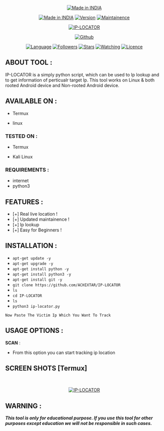 <p align="center">
<a href="https://github.com/ACHIXTAR/IP-LOCATOR/"><img title="Made in INDIA" src="https://img.shields.io/badge/MADE%20IN-INDIA-SCRIPT?colorA=%23ff8100&colorB=%23017e40&colorC=%23ff0000&style=for-the-badge"></a>
</p>
<p align="center">
<a href="https://github.com/ACHIXTAR/IP-LOCATOR"><img title="Made in INDIA" src="https://img.shields.io/badge/Tool-IP_LOCATOR-green.svg"></a>
<a href="https://github.com/ACHIXTAR/IP-LOCATOR"><img title="Version" src="https://img.shields.io/badge/Version-1.0-green.svg?style=flat-square"></a>
<a href="https://github.com/ACHIXTAR/IP-LOCATOR"><img title="Maintainence" src="https://img.shields.io/badge/Maintained%3F-yes-green.svg"></a>
</p>
<p align="center">
<a href="https://github.com/ACHIXTAR/IP-LOCATOR"><img title="IP-LOCATOR" src="https://user-images.githubusercontent.com/79193898/108189982-43bc7280-7109-11eb-87d4-24067e029503.jpg"></a>
</p>
<p align="center">
<a href="https://github.com/ACHIXTAR"><img title="Github" src="https://img.shields.io/badge/ACHIXTAR-brightgreen?style=for-the-badge&logo=github"></a>
</p>
<p align="center">
<a href="https://github.com/ACHIXTAR"><img title="Language" src="https://img.shields.io/badge/Made%20with-Bash-1f425f.svg?v=103"></a>
<a href="https://github.com/ACHIXTAR"><img title="Followers" src="https://img.shields.io/github/followers/ACHIXTAR?color=blue&style=flat-square"></a>
<a href="https://github.com/ACHIXTAR"><img title="Stars" src="https://img.shields.io/github/stars/ACHIXTAR/IP-LOCATOR?color=red&style=flat-square"></a>
<a href="https://github.com/ACHIXTAR"><img title="Watching" src="https://img.shields.io/github/watchers/ACHIXTAR/IP-LOCATOR?label=Watchers&color=blue&style=flat-square"></a>
<a href="https://github.com/ACHIXTAR"><img title="Licence" src="https://img.shields.io/badge/License-MIT-blue.svg"></a>
</p>

## ABOUT TOOL :

IP-LOCATOR is a simply python script, which can be used to Ip lookup and to get information of perticualr target Ip. This tool works on Linux & both rooted Android device and Non-rooted Android device.

## AVAILABLE ON :

* Termux

* linux 

### TESTED ON :

* Termux

* Kali Linux

### REQUIREMENTS :
* internet
* python3

## FEATURES :
* [+] Real live location !
* [+] Updated maintainence !
* [+] Ip lookup
* [+] Easy for Beginners !

## INSTALLATION :

* `apt-get update -y`
* `apt-get upgrade -y`
* `apt-get install python -y`
* `apt-get install python3 -y`
* `apt-get install git -y`
* `git clone https://github.com/ACHIXTAR/IP-LOCATOR`
* `ls`
* `cd IP-LOCATOR`
* `ls`
* `python3 ip-locator.py`
```
Now Paste The Victim Ip Which You Want To Track 

```
## USAGE OPTIONS :

__SCAN__ :
- From this option you can start tracking ip location

## SCREEN SHOTS [Termux]

<br>
<p align="center">
<a href="https://github.com/ACHIXTAR/IP-LOCATOR/"><img title="IP-LOCATOR" src="https://user-images.githubusercontent.com/79193898/108190567-07d5dd00-710a-11eb-9eaa-08c76de002e4.JPG"></a>
</p>

## WARNING : 
***This tool is only for educational purpose. If you use this tool for other purposes except education we will not be responsible in such cases.***
